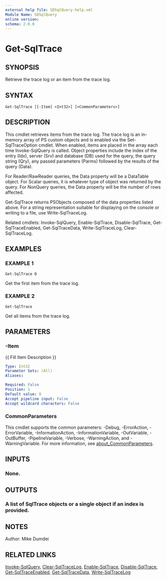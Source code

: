 ```yaml
---
external help file: SDSqlQuery-help.xml
Module Name: SDSqlQuery
online version:
schema: 2.0.0
---
```


# Get-SqlTrace

## SYNOPSIS
Retrieve the trace log or an item from the trace log.

## SYNTAX

```
Get-SqlTrace [[-Item] <Int32>] [<CommonParameters>]
```

## DESCRIPTION
This cmdlet retrieves items from the trace log.
The trace log is an in-memory array of PS custom objects and is enabled via the Set-SqlTraceOption cmdlet. When enabled, items are placed in the array each time Invoke-SqlQuery is called. Object properties include the index of the entry (Idx), server (Srv) and database (DB) used for the query, the query string (Qry), any passed parameters (Parms) followed by the results of the query (Data).

For Reader/RawReader queries, the Data property will be a DataTable object. For Scalar queries, it is whatever type of object was returned by the query. For NonQuery queries, the Data property will be the number of rows affected.

Get-SqlTrace returns PSObjects composed of the data properties listed above. For a string representation suitable for displaying on the console or writing to a file, use Write-SqlTraceLog.

Related cmdlets: Invoke-SqlQuery, Enable-SqlTrace, Disable-SqlTrace, Get-SqlTraceEnabled,
Get-SqlTraceData, Write-SqlTraceLog, Clear-SqlTraceLog.

## EXAMPLES

### EXAMPLE 1
```
Get-SqlTrace 0
```

Get the first item from the trace log.

### EXAMPLE 2
```
Get-SqlTrace
```

Get all items from the trace log.

## PARAMETERS

### -Item
{{ Fill Item Description }}

```yaml
Type: Int32
Parameter Sets: (All)
Aliases:

Required: False
Position: 1
Default value: 0
Accept pipeline input: False
Accept wildcard characters: False
```

### CommonParameters
This cmdlet supports the common parameters: -Debug, -ErrorAction, -ErrorVariable, -InformationAction, -InformationVariable, -OutVariable, -OutBuffer, -PipelineVariable, -Verbose, -WarningAction, and -WarningVariable. For more information, see [about_CommonParameters](http://go.microsoft.com/fwlink/?LinkID=113216).

## INPUTS

### None.
## OUTPUTS

### A list of SqlTrace objects or a single object if an index is provided.
## NOTES
Author: Mike Dumdei

## RELATED LINKS
[Invoke-SqlQuery](.\Invoke-SqlQuery.md), [Clear-SqlTraceLog](.\Clear-SqlTraceLog.md), [Enable-SqlTrace](.\Enable-SqlTrace.md), [Disable-SqlTrace](.\Disable-SqlTrace.md), [Get-SqlTraceEnabled](.\Get-SqlTraceEnabled.md), [Get-SqlTraceData](.\Get-SqlTraceData.md), [Write-SqlTraceLog](.\Write-SqlTraceLog.md)
